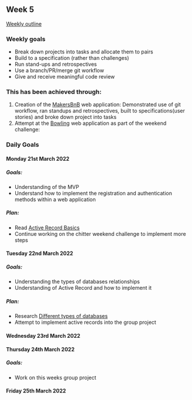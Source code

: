 ## Week 5

[Weekly outline](https://github.com/makersacademy/course/blob/master/week_outlines.md/)

### Weekly goals

* Break down projects into tasks and allocate them to pairs
* Build to a specification (rather than challenges)
* Run stand-ups and retrospectives
* Use a branch/PR/merge git workflow
* Give and receive meaningful code review

### This has been achieved through:

1. Creation of the [MakersBnB](https://github.com/heykathl/MakersBnB) web application: Demonstrated use of git workflow, ran standups and retrospectives, built to specifications(user stories) and broke down project into tasks
2. Attempt at the [Bowling](https://github.com/heykathl/bowling-challenge-ruby?organization=heykathl&organization=heykathl) web application as part of the weekend challenge: 

### Daily Goals
#### Monday 21st March 2022  
##### Goals:
* Understanding of the MVP 
* Understand how to implement the registration and authentication methods within a web application
##### Plan:
* Read [Active Record Basics](https://guides.rubyonrails.org/active_record_basics.html)
* Continue working on the chitter weekend challenge to implement more steps

#### Tuesday 22nd March 2022 
##### Goals:
* Understanding the types of databases relationships
* Understanding of Active Record and how to implement it
##### Plan:
* Research [Different types of databases](https://afteracademy.com/blog/what-are-the-different-types-of-relationships-in-dbms)
* Attempt to implement active records into the group project

#### Wednesday 23rd March 2022 
#### Thursday 24th March 2022 
##### Goals:
* Work on this weeks group project

#### Friday 25th March 2022 




